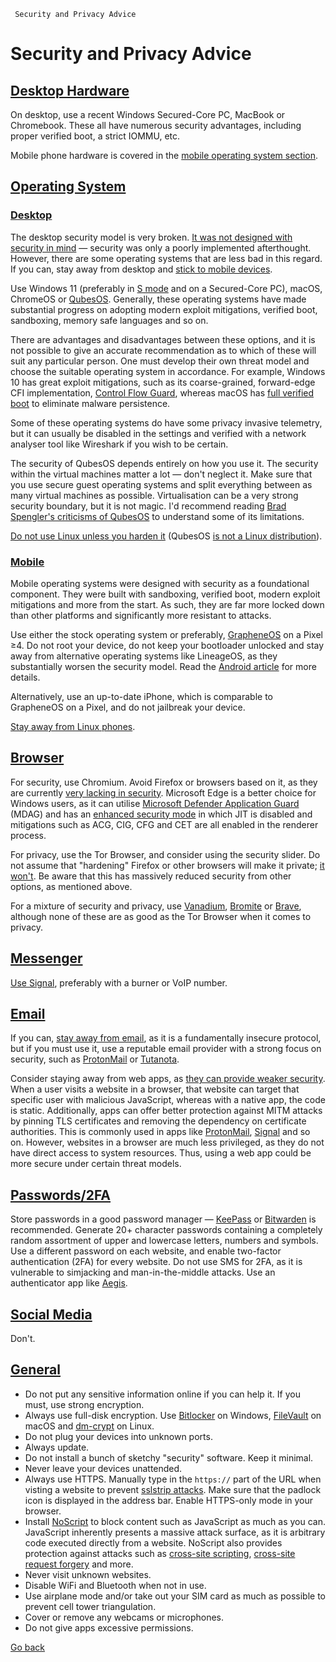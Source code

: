      Security and Privacy Advice 

Security and Privacy Advice
===========================


[Desktop Hardware](#desktop-hardware)
-------------------------------------

On desktop, use a recent Windows Secured-Core PC, MacBook or Chromebook. These all have numerous security advantages, including proper verified boot, a strict IOMMU, etc.  
  
Mobile phone hardware is covered in the [mobile operating system section](#mobile-os).

[Operating System](#operating-system)
-------------------------------------

### [Desktop](#desktop-os)

The desktop security model is very broken. [It was not designed with security in mind](https://blog.cryptographyengineering.com/2017/03/05/secure-computing-for-journalists/) — security was only a poorly implemented afterthought. However, there are some operating systems that are less bad in this regard. If you can, stay away from desktop and [stick to mobile devices](#mobile-os).  
  
Use Windows 11 (preferably in [S mode](https://www.microsoft.com/en-us/windows/s-mode) and on a Secured-Core PC), macOS, ChromeOS or [QubesOS](https://www.qubes-os.org/). Generally, these operating systems have made substantial progress on adopting modern exploit mitigations, verified boot, sandboxing, memory safe languages and so on.  
  
There are advantages and disadvantages between these options, and it is not possible to give an accurate recommendation as to which of these will suit any particular person. One must develop their own threat model and choose the suitable operating system in accordance. For example, Windows 10 has great exploit mitigations, such as its coarse-grained, forward-edge CFI implementation, [Control Flow Guard](https://docs.microsoft.com/en-us/windows/win32/secbp/control-flow-guard), whereas macOS has [full verified boot](https://support.apple.com/en-us/HT208330) to eliminate malware persistence.  
  
Some of these operating systems do have some privacy invasive telemetry, but it can usually be disabled in the settings and verified with a network analyser tool like Wireshark if you wish to be certain.  
  
The security of QubesOS depends entirely on how you use it. The security within the virtual machines matter a lot — don't neglect it. Make sure that you use secure guest operating systems and split everything between as many virtual machines as possible. Virtualisation can be a very strong security boundary, but it is not magic. I'd recommend reading [Brad Spengler's criticisms of QubesOS](https://seclists.org/dailydave/2010/q3/29) to understand some of its limitations.  
  
[Do not use Linux unless you harden it](linux.html) (QubesOS [is not a Linux distribution](https://www.qubes-os.org/faq/#is-qubes-just-another-linux-distribution)).

### [Mobile](#mobile-os)

Mobile operating systems were designed with security as a foundational component. They were built with sandboxing, verified boot, modern exploit mitigations and more from the start. As such, they are far more locked down than other platforms and significantly more resistant to attacks.  
  
Use either the stock operating system or preferably, [GrapheneOS](https://grapheneos.org/) on a Pixel ≥4. Do not root your device, do not keep your bootloader unlocked and stay away from alternative operating systems like LineageOS, as they substantially worsen the security model. Read the [Android article](android.html) for more details.  
  
Alternatively, use an up-to-date iPhone, which is comparable to GrapheneOS on a Pixel, and do not jailbreak your device.  
  
[Stay away from Linux phones](linux-phones.html).

[Browser](#browser)
-------------------

For security, use Chromium. Avoid Firefox or browsers based on it, as they are currently [very lacking in security](firefox-chromium.html). Microsoft Edge is a better choice for Windows users, as it can utilise [Microsoft Defender Application Guard](https://docs.microsoft.com/en-us/windows/security/threat-protection/microsoft-defender-application-guard/md-app-guard-overview) (MDAG) and has an [enhanced security mode](https://microsoftedge.github.io/edgevr/posts/Introducing-Enhanced-Security-for-Microsoft-Edge/) in which JIT is disabled and mitigations such as ACG, CIG, CFG and CET are all enabled in the renderer process.  
  
For privacy, use the Tor Browser, and consider using the security slider. Do not assume that "hardening" Firefox or other browsers will make it private; [it won't](browser-tracking.html). Be aware that this has massively reduced security from other options, as mentioned above.  
  
For a mixture of security and privacy, use [Vanadium](https://github.com/GrapheneOS/Vanadium), [Bromite](https://www.bromite.org/) or [Brave](https://brave.com/), although none of these are as good as the Tor Browser when it comes to privacy.

[Messenger](#messenger)
-----------------------

[Use Signal](messengers.html), preferably with a burner or VoIP number.

[Email](#email)
---------------

If you can, [stay away from email](https://latacora.singles/2020/02/19/stop-using-encrypted.html), as it is a fundamentally insecure protocol, but if you must use it, use a reputable email provider with a strong focus on security, such as [ProtonMail](https://protonmail.com/) or [Tutanota](https://tutanota.com/).  
  
Consider staying away from web apps, as [they can provide weaker security](https://protonmail.com/blog/cryptographic-architecture-response/). When a user visits a website in a browser, that website can target that specific user with malicious JavaScript, whereas with a native app, the code is static. Additionally, apps can offer better protection against MITM attacks by pinning TLS certificates and removing the dependency on certificate authorities. This is commonly used in apps like [ProtonMail](https://protonmail.com/blog/tls-ssl-certificate/#Extra-security-precautions-taken-by-ProtonMail), [Signal](https://www.signal.org/blog/certifiably-fine/) and so on. However, websites in a browser are much less privileged, as they do not have direct access to system resources. Thus, using a web app could be more secure under certain threat models.

[Passwords/2FA](#passwords-2fa)
-------------------------------

Store passwords in a good password manager — [KeePass](https://keepass.info/) or [Bitwarden](https://bitwarden.com/) is recommended. Generate 20+ character passwords containing a completely random assortment of upper and lowercase letters, numbers and symbols. Use a different password on each website, and enable two-factor authentication (2FA) for every website. Do not use SMS for 2FA, as it is vulnerable to simjacking and man-in-the-middle attacks. Use an authenticator app like [Aegis](https://getaegis.app/).

[Social Media](#social-media)
-----------------------------

Don't.

[General](#general)
-------------------

*   Do not put any sensitive information online if you can help it. If you must, use strong encryption.
*   Always use full-disk encryption. Use [Bitlocker](https://docs.microsoft.com/en-us/windows/security/information-protection/bitlocker/bitlocker-overview) on Windows, [FileVault](https://support.apple.com/guide/deployment/intro-to-filevault-dep82064ec40/web) on macOS and [dm-crypt](https://wiki.archlinux.org/title/Dm-crypt) on Linux.
*   Do not plug your devices into unknown ports.
*   Always update.
*   Do not install a bunch of sketchy "security" software. Keep it minimal.
*   Never leave your devices unattended.
*   Always use HTTPS. Manually type in the `https://` part of the URL when visting a website to prevent [sslstrip attacks](https://security.stackexchange.com/questions/41988/how-does-sslstrip-work). Make sure that the padlock icon is displayed in the address bar. Enable HTTPS-only mode in your browser.
*   Install [NoScript](https://en.wikipedia.org/wiki/NoScript) to block content such as JavaScript as much as you can. JavaScript inherently presents a massive attack surface, as it is arbitrary code executed directly from a website. NoScript also provides protection against attacks such as [cross-site scripting](https://en.wikipedia.org/wiki/Cross-site_scripting), [cross-site request forgery](https://en.wikipedia.org/wiki/Cross-site_request_forgery) and more.
*   Never visit unknown websites.
*   Disable WiFi and Bluetooth when not in use.
*   Use airplane mode and/or take out your SIM card as much as possible to prevent cell tower triangulation.
*   Cover or remove any webcams or microphones.
*   Do not give apps excessive permissions.

[Go back](/index.html)

